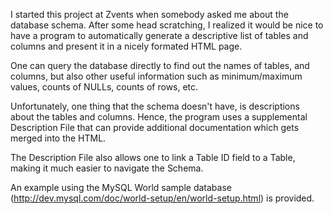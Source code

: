 I started this project at Zvents when somebody asked me about the database schema.  After some head scratching, I realized it would be nice to have a program to automatically generate a descriptive list of tables and columns and present it in a nicely formated HTML page.

One can query the database directly to find out the names of tables, and columns, but also other useful information such as minimum/maximum values, counts of NULLs, counts of rows, etc.

Unfortunately, one thing that the schema doesn't have, is descriptions about the tables and columns.  Hence, the program uses a supplemental Description File that can provide additional documentation which gets merged into the HTML.

The Description File also allows one to link a Table ID field to a Table, making it much easier to navigate the Schema.

An example using the MySQL World sample database (http://dev.mysql.com/doc/world-setup/en/world-setup.html) is provided.

